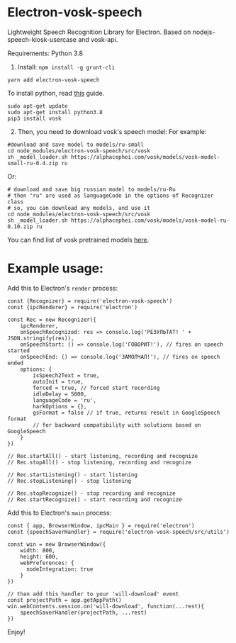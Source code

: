 # Electron-vosk-speech
Lightweight Speech Recognition Library for Electron. Based on nodejs-speech-kiosk-usercase and vosk-api.

Requirements: Python 3.8

1. Install:
`npm install -g grunt-cli`

`yarn add electron-vosk-speech`

To install python, read [this](https://realpython.com/installing-python/) guide.
```
sudo apt-get update
sudo apt-get install python3.8
pip3 install vosk
```

2. Then, you need to download vosk's speech model:
For example:
```
#download and save model to models/ru-small
cd node_modules/electron-vosk-speech/src/vosk
sh _model_loader.sh https://alphacephei.com/vosk/models/vosk-model-small-ru-0.4.zip ru
```

Or:
```
# download and save big russian model to models/ru-Ru
# then "ru" are used as languageCode in the options of Recognizer class
# so, you can download any models, and use it
cd node_modules/electron-vosk-speech/src/vosk
sh _model_loader.sh https://alphacephei.com/vosk/models/vosk-model-ru-0.10.zip ru
```
You can find list of vosk pretrained models [here](https://alphacephei.com/vosk/models.html).


# Example usage:
Add this to Electron's `render` process:

```
const {Recognizer} = require('electron-vosk-speech')
const {ipcRenderer} = require('electron')

const Rec = new Recognizer({
	ipcRenderer, 
	onSpeechRecognized: res => console.log('РЕЗУЛЬТАТ! ' + JSON.stringify(res)), 
	onSpeechStart: () => console.log('ГОВОРИТ!'), // fires on speech started
	onSpeechEnd: () => console.log('ЗАМОЛЧАЛ!'), // fires on speech ended
	options: {
		isSpeech2Text = true,
		autoInit = true,
		forced = true, // forced start recording
		idleDelay = 5000,
		languageCode = 'ru',
		harkOptions = {},
		gsFormat = false // if true, returns result in GoogleSpeech format
		// for backward compatibility with solutions based on GoogleSpeech
	}
})

// Rec.startAll() - start listening, recording and recognize
// Rec.stopAll() - stop listening, recording and recognize

// Rec.startListening() - start listening
// Rec.stopListening() - stop listening

// Rec.stopRecognize() - stop recording and recognize
// Rec.startRecognize() - start recording and recognize
```

Add this to Electron's `main` process:
```
const { app, BrowserWindow, ipcMain } = require('electron')
const {speechSaverHandler} = require('electron-vosk-speech/src/utils')

const win = new BrowserWindow({
    width: 800,
    height: 600,
    webPreferences: {
      nodeIntegration: true
    }
})

// than add this handler to your 'will-download' event
const projectPath = app.getAppPath()
win.webContents.session.on('will-download', function(...rest){
	speechSaverHandler(projectPath, ...rest)
})
```
Enjoy!
